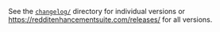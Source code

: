 See the [`changelog/`](/changelog) directory for individual versions or https://redditenhancementsuite.com/releases/ for all versions.
